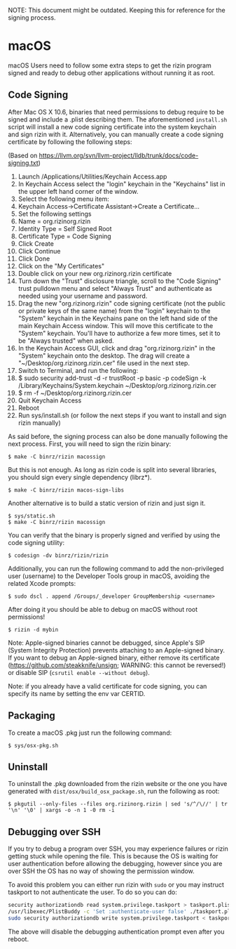 NOTE: This document might be outdated. Keeping this for reference for the signing process.

macOS
===

macOS Users need to follow some extra steps to get the rizin program signed and ready to debug other applications without running it as root.

Code Signing
------------

After Mac OS X 10.6, binaries that need permissions to debug require to be signed and include a .plist describing them. The aforementioned `install.sh` script will install a new code signing certificate into the system keychain and sign rizin with it. Alternatively, you can manually create a code signing certificate by following the following steps:

(Based on https://llvm.org/svn/llvm-project/lldb/trunk/docs/code-signing.txt)

1. Launch /Applications/Utilities/Keychain Access.app
1. In Keychain Access select the "login" keychain in the "Keychains" list in the upper left hand corner of the window.
1. Select the following menu item:
1. Keychain Access->Certificate Assistant->Create a Certificate...
1. Set the following settings
1. Name = org.rizinorg.rizin
1. Identity Type = Self Signed Root
1. Certificate Type = Code Signing
1. Click Create
1. Click Continue
1. Click Done
1. Click on the "My Certificates"
1. Double click on your new org.rizinorg.rizin certificate
1. Turn down the "Trust" disclosure triangle, scroll to the "Code Signing" trust pulldown menu and select "Always Trust" and authenticate as needed using your username and password.
1. Drag the new "org.rizinorg.rizin" code signing certificate (not the public or private keys of the same name) from the "login" keychain to the "System" keychain in the Keychains pane on the left hand side of the main Keychain Access window. This will move this certificate to the "System" keychain. You'll have to authorize a few more times, set it to be "Always trusted" when asked.
1. In the Keychain Access GUI, click and drag "org.rizinorg.rizin" in the "System" keychain onto the desktop. The drag will create a "~/Desktop/org.rizinorg.rizin.cer" file used in the next step.
1. Switch to Terminal, and run the following:
1. $ sudo security add-trust -d -r trustRoot -p basic -p codeSign -k /Library/Keychains/System.keychain ~/Desktop/org.rizinorg.rizin.cer
1. $ rm -f ~/Desktop/org.rizinorg.rizin.cer
1. Quit Keychain Access
1. Reboot
1. Run sys/install.sh (or follow the next steps if you want to install and sign rizin manually)

As said before, the signing process can also be done manually following the next process. First, you will need to sign the rizin binary:

	$ make -C binrz/rizin macossign

But this is not enough. As long as rizin code is split into several libraries, you should sign every single dependency (librz*).

	$ make -C binrz/rizin macos-sign-libs

Another alternative is to build a static version of rizin and just sign it.

	$ sys/static.sh
	$ make -C binrz/rizin macossign

You can verify that the binary is properly signed and verified by using the code signing utility:

	$ codesign -dv binrz/rizin/rizin

Additionally, you can run the following command to add the non-privileged user (username) to the Developer Tools group in macOS, avoiding the related Xcode prompts:

	$ sudo dscl . append /Groups/_developer GroupMembership <username>

After doing it you should be able to debug on macOS without root permissions!

	$ rizin -d mybin

Note: Apple-signed binaries cannot be debugged, since Apple's SIP (System Integrity Protection) prevents attaching to an Apple-signed binary. If you want to debug an Apple-signed binary, either remove its certificate (https://github.com/steakknife/unsign; WARNING: this cannot be reversed!) or disable SIP (`csrutil enable --without debug`).

Note: if you already have a valid certificate for code signing, you can specify its name by setting the env var CERTID.

Packaging
---------

To create a macOS .pkg just run the following command:

	$ sys/osx-pkg.sh

Uninstall
---------

To uninstall the .pkg downloaded from the rizin website or the one you have generated with `dist/osx/build_osx_package.sh`, run the following as root:

	$ pkgutil --only-files --files org.rizinorg.rizin | sed 's/^/\//' | tr '\n' '\0' | xargs -o -n 1 -0 rm -i

Debugging over SSH
------------------

If you try to debug a program over SSH, you may experience failures or rizin
getting stuck while opening the file. This is because the OS is waiting for
user authentication before allowing the debugging, however since you are over
SSH the OS has no way of showing the permission window.

To avoid this problem you can either run rizin with `sudo` or you may instruct taskport to not authenticate the user. To do so you can do:

```sh
security authorizationdb read system.privilege.taskport > taskport.plist
/usr/libexec/PlistBuddy -c 'Set :authenticate-user false' ./taskport.plist
sudo security authorizationdb write system.privilege.taskport < taskport.plist
```

The above will disable the debugging authentication prompt even after you reboot.